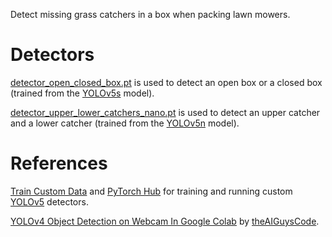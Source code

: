 Detect missing grass catchers in a box when packing lawn mowers.

# Detectors
[detector_open_closed_box.pt](https://github.com/unitedtriangle/detector-of-missing-grass-catchers-in-a-box/blob/main/detector_open_closed_box.pt) is used to detect an open box or a closed box (trained from the [YOLOv5s](https://github.com/ultralytics/yolov5/releases/download/v6.2/yolov5s.pt) model).

[detector_upper_lower_catchers_nano.pt](https://github.com/unitedtriangle/detector-of-missing-grass-catchers-in-a-box/blob/main/detector_upper_lower_catchers_nano.pt) is used to detect an upper catcher and a lower catcher (trained from the [YOLOv5n](https://github.com/ultralytics/yolov5/releases/download/v6.2/yolov5n.pt) model).

# References
[Train Custom Data](https://github.com/ultralytics/yolov5/wiki/Train-Custom-Data) and [PyTorch Hub](https://github.com/ultralytics/yolov5/issues/36) for training and running custom [YOLOv5](https://github.com/ultralytics/yolov5) detectors.

[YOLOv4 Object Detection on Webcam In Google Colab](https://github.com/theAIGuysCode/colab-webcam/blob/main/yolov4_webcam.ipynb) by [theAIGuysCode](https://github.com/theAIGuysCode).

